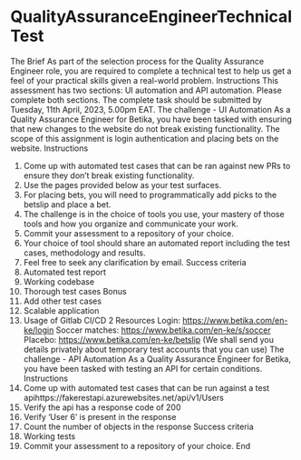 # QualityAssuranceEngineerTechnicalTest

The Brief
As part of the selection process for the Quality Assurance Engineer role, you are required to complete a
technical test to help us get a feel of your practical skills given a real-world problem.
Instructions
This assessment has two sections: UI automation and API automation. Please complete both sections.
The complete task should be submitted by Tuesday, 11th April, 2023, 5.00pm EAT.
The challenge - UI Automation
As a Quality Assurance Engineer for Betika, you have been tasked with ensuring that new changes to the
website do not break existing functionality. The scope of this assignment is login authentication and
placing bets on the website.
Instructions
1. Come up with automated test cases that can be ran against new PRs to ensure they don’t break
existing functionality.
2. Use the pages provided below as your test surfaces.
3. For placing bets, you will need to programmatically add picks to the betslip and place a bet.
4. The challenge is in the choice of tools you use, your mastery of those tools and how you organize and
communicate your work.
5. Commit your assessment to a repository of your choice.
6. Your choice of tool should share an automated report including the test cases, methodology and
results.
7. Feel free to seek any clarification by email.
Success criteria
1. Automated test report
2. Working codebase
3. Thorough test cases
Bonus
1. Add other test cases
2. Scalable application
3. Usage of Gitlab CI/CD
2
Resources
Login: https://www.betika.com/en-ke/login
Soccer matches: https://www.betika.com/en-ke/s/soccer
Placebo: https://www.betika.com/en-ke/betslip
(We shall send you details privately about temporary test accounts that you can use)
The challenge - API Automation
As a Quality Assurance Engineer for Betika, you have been tasked with testing an API for certain
conditions.
Instructions
1. Come up with automated test cases that can be run against a test apihttps://fakerestapi.azurewebsites.net/api/v1/Users
2. Verify the api has a response code of 200
3. Verify ‘User 6’ is present in the response
4. Count the number of objects in the response
Success criteria
1. Working tests
2. Commit your assessment to a repository of your choice.
End
